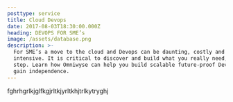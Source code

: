 ```yaml
---
posttype: service
title: Cloud Devops
date: 2017-08-03T18:30:00.000Z
heading: DEVOPS FOR SME’s
image: /assets/database.png
description: >-
  For SME’s a move to the cloud and Devops can be daunting, costly and time
  intensive. It is critical to discover and build what you really need, step by
  step. Learn how Omniwyse can help you build scalable future-proof Devops and
  gain independence.
---
```


fghrhgrlkjglfkgjrltkjyrltkhjtrlkytryghj
